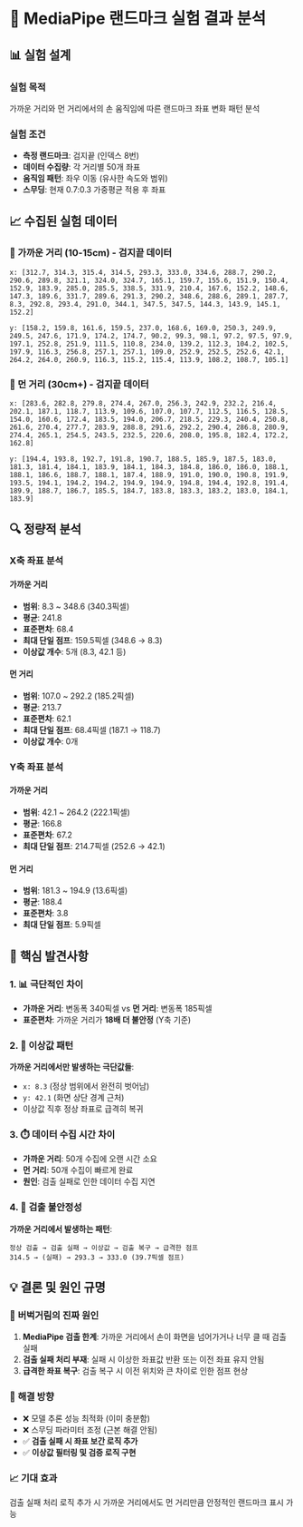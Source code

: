 # 🔬 MediaPipe 랜드마크 실험 결과 분석

## 📊 실험 설계

### 실험 목적
가까운 거리와 먼 거리에서의 손 움직임에 따른 랜드마크 좌표 변화 패턴 분석

### 실험 조건
- **측정 랜드마크**: 검지끝 (인덱스 8번)
- **데이터 수집량**: 각 거리별 50개 좌표
- **움직임 패턴**: 좌우 이동 (유사한 속도와 범위)
- **스무딩**: 현재 0.7:0.3 가중평균 적용 후 좌표

## 📈 수집된 실험 데이터

### 🔴 가까운 거리 (10-15cm) - 검지끝 데이터
```
x: [312.7, 314.3, 315.4, 314.5, 293.3, 333.0, 334.6, 288.7, 290.2, 290.6, 289.8, 321.1, 324.0, 324.7, 165.1, 159.7, 155.6, 151.9, 150.4, 152.9, 183.9, 285.0, 285.5, 338.5, 331.9, 210.4, 167.6, 152.2, 148.6, 147.3, 189.6, 331.7, 289.6, 291.3, 290.2, 348.6, 288.6, 289.1, 287.7, 8.3, 292.8, 293.4, 291.0, 344.1, 347.5, 347.5, 144.3, 143.9, 145.1, 152.2]

y: [158.2, 159.8, 161.6, 159.5, 237.0, 168.6, 169.0, 250.3, 249.9, 249.5, 247.6, 171.9, 174.2, 174.7, 90.2, 99.3, 98.1, 97.2, 97.5, 97.9, 197.1, 252.8, 251.9, 111.5, 110.8, 234.0, 139.2, 112.3, 104.2, 102.5, 197.9, 116.3, 256.8, 257.1, 257.1, 109.0, 252.9, 252.5, 252.6, 42.1, 264.2, 264.0, 260.9, 116.3, 115.2, 115.4, 113.9, 108.2, 108.7, 105.1]
```

### 🔵 먼 거리 (30cm+) - 검지끝 데이터
```
x: [283.6, 282.8, 279.8, 274.4, 267.0, 256.3, 242.9, 232.2, 216.4, 202.1, 187.1, 118.7, 113.9, 109.6, 107.0, 107.7, 112.5, 116.5, 128.5, 154.0, 160.6, 172.4, 183.5, 194.0, 206.7, 218.5, 229.3, 240.4, 250.8, 261.6, 270.4, 277.7, 283.9, 288.8, 291.6, 292.2, 290.4, 286.8, 280.9, 274.4, 265.1, 254.5, 243.5, 232.5, 220.6, 208.0, 195.8, 182.4, 172.2, 162.8]

y: [194.4, 193.8, 192.7, 191.8, 190.7, 188.5, 185.9, 187.5, 183.0, 181.3, 181.4, 184.1, 183.9, 184.1, 184.3, 184.8, 186.0, 186.0, 188.1, 188.1, 186.6, 188.7, 188.1, 187.4, 188.9, 191.0, 190.0, 190.8, 191.9, 193.5, 194.1, 194.2, 194.2, 194.9, 194.9, 194.8, 194.4, 192.8, 191.4, 189.9, 188.7, 186.7, 185.5, 184.7, 183.8, 183.3, 183.2, 183.0, 184.1, 183.9]
```

## 🔍 정량적 분석

### X축 좌표 분석

#### 가까운 거리
- **범위**: 8.3 ~ 348.6 (340.3픽셀)
- **평균**: 241.8
- **표준편차**: 68.4
- **최대 단일 점프**: 159.5픽셀 (348.6 → 8.3)
- **이상값 개수**: 5개 (8.3, 42.1 등)

#### 먼 거리  
- **범위**: 107.0 ~ 292.2 (185.2픽셀)
- **평균**: 213.7
- **표준편차**: 62.1
- **최대 단일 점프**: 68.4픽셀 (187.1 → 118.7)
- **이상값 개수**: 0개

### Y축 좌표 분석

#### 가까운 거리
- **범위**: 42.1 ~ 264.2 (222.1픽셀)
- **평균**: 166.8
- **표준편차**: 67.2
- **최대 단일 점프**: 214.7픽셀 (252.6 → 42.1)

#### 먼 거리
- **범위**: 181.3 ~ 194.9 (13.6픽셀)
- **평균**: 188.4
- **표준편차**: 3.8
- **최대 단일 점프**: 5.9픽셀

## 🎯 핵심 발견사항

### 1. 📊 **극단적인 차이**
- **가까운 거리**: 변동폭 340픽셀 vs **먼 거리**: 변동폭 185픽셀
- **표준편차**: 가까운 거리가 **18배 더 불안정** (Y축 기준)

### 2. 🚨 **이상값 패턴**
**가까운 거리에서만 발생하는 극단값들**:
- `x: 8.3` (정상 범위에서 완전히 벗어남)
- `y: 42.1` (화면 상단 경계 근처)
- 이상값 직후 정상 좌표로 급격히 복귀

### 3. ⏱️ **데이터 수집 시간 차이**
- **가까운 거리**: 50개 수집에 오랜 시간 소요
- **먼 거리**: 50개 수집이 빠르게 완료
- **원인**: 검출 실패로 인한 데이터 수집 지연

### 4. 🔄 **검출 불안정성**
**가까운 거리에서 발생하는 패턴**:
```
정상 검출 → 검출 실패 → 이상값 → 검출 복구 → 급격한 점프
314.5 → (실패) → 293.3 → 333.0 (39.7픽셀 점프)
```

## 💡 **결론 및 원인 규명**

### 🎯 **버벅거림의 진짜 원인**
1. **MediaPipe 검출 한계**: 가까운 거리에서 손이 화면을 넘어가거나 너무 클 때 검출 실패
2. **검출 실패 처리 부재**: 실패 시 이상한 좌표값 반환 또는 이전 좌표 유지 안됨
3. **급격한 좌표 복구**: 검출 복구 시 이전 위치와 큰 차이로 인한 점프 현상

### 🔧 **해결 방향**
- ❌ 모델 추론 성능 최적화 (이미 충분함)
- ❌ 스무딩 파라미터 조정 (근본 해결 안됨)
- ✅ **검출 실패 시 좌표 보간 로직 추가**
- ✅ **이상값 필터링 및 검증 로직 구현**

### 📈 **기대 효과**
검출 실패 처리 로직 추가 시 가까운 거리에서도 먼 거리만큼 안정적인 랜드마크 표시 가능